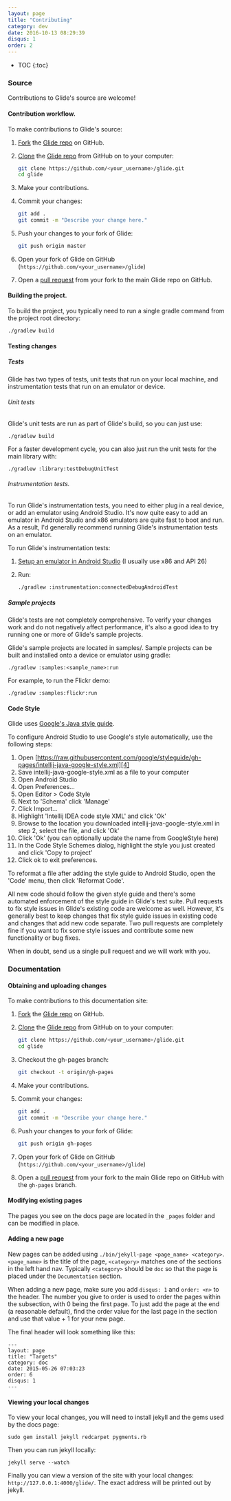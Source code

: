 ```yaml
---
layout: page
title: "Contributing"
category: dev
date: 2016-10-13 08:29:39
disqus: 1
order: 2
---
```

* TOC
{:toc}

### Source

Contributions to Glide's source are welcome!

#### Contribution workflow.

To make contributions to Glide's source:

1. [Fork][Github Fork] the [Glide repo][1] on GitHub.
2. [Clone][Github Clone] the [Glide repo][1] from GitHub on to your computer:

   ```sh
   git clone https://github.com/<your_username>/glide.git
   cd glide
   ```

3. Make your contributions.
4. Commit your changes:

   ```sh
   git add . 
   git commit -m "Describe your change here."
   ```

4. Push your changes to your fork of Glide:

   ```sh
   git push origin master
   ```
  
5. Open your fork of Glide on GitHub (`https://github.com/<your_username>/glide`)
6. Open a [pull request][2] from your fork to the main Glide repo on GitHub.


#### Building the project.

To build the project, you typically need to run a single gradle command from the project root directory:

``./gradlew build``


#### Testing changes

##### Tests

Glide has two types of tests, unit tests that run on your local machine, and instrumentation tests that run on an emulator or device.

###### Unit tests
Glide's unit tests are run as part of Glide's build, so you can just use:

 ``./gradlew build``

For a faster development cycle, you can also just run the unit tests for the main library with:

``./gradlew :library:testDebugUnitTest``

###### Instrumentation tests.

To run Glide's instrumentation tests, you need to either plug in a real device, or add an emulator using Android Studio. It's now quite easy to add an emulator in Android Studio and x86 emulators are quite fast to boot and run. As a result, I'd generally recommend running Glide's instrumentation tests on an emulator.

To run Glide's instrumentation tests:
1. [Setup an emulator in Android Studio][Android Studio emulator] (I usually use x86 and API 26)
2. Run:

    ``./gradlew :instrumentation:connectedDebugAndroidTest``

##### Sample projects

Glide's tests are not completely comprehensive. To verify your changes work and do not negatively affect performance, it's also a good idea to try running one or more of Glide's sample projects.

Glide's sample projects are located in samples/. Sample projects can be built and installed onto a device or emulator using gradle:

``./gradlew :samples:<sample_name>:run``

For example, to run the Flickr demo:

``./gradlew :samples:flickr:run``

#### Code Style

Glide uses [Google's Java style guide][3].

To configure Android Studio to use Google's style automatically, use the following steps:

1. Open [https://raw.githubusercontent.com/google/styleguide/gh-pages/intellij-java-google-style.xml][4]
2. Save intellij-java-google-style.xml as a file to your computer
3. Open Android Studio
4. Open Preferences...
5. Open Editor > Code Style
6. Next to 'Schema' click 'Manage'
7. Click Import...
8. Highlight 'Intellij IDEA code style XML' and click 'Ok'
9. Browse to the location you downloaded intellij-java-google-style.xml in step 2, select the file, and click 'Ok'
10. Click 'Ok' (you can optionally update the name from GoogleStyle here)
11. In the Code Style Schemes dialog, highlight the style you just created and click 'Copy to project'
12. Click ok to exit preferences.

To reformat a file after adding the style guide to Android Studio, open the 'Code' menu, then click 'Reformat Code'.

All new code should follow the given style guide and there's some automated enforcement of the style guide in Glide's test suite. Pull requests to fix style issues in Glide's existing code are welcome as well. However, it's generally best to keep changes that fix style guide issues in existing code and changes that add new code separate. Two pull requests are completely fine if you want to fix some style issues and contribute some new functionality or bug fixes. 

When in doubt, send us a single pull request and we will work with you.

### Documentation

#### Obtaining and uploading changes

To make contributions to this documentation site:

1. [Fork][Github Fork] the [Glide repo][1] on GitHub.
2. [Clone][Github Clone] the [Glide repo][1] from GitHub on to your computer:

   ```sh
   git clone https://github.com/<your_username>/glide.git
   cd glide
   ```

2. Checkout the gh-pages branch: 

   ```sh
   git checkout -t origin/gh-pages
   ```

3. Make your contributions.
4. Commit your changes:

   ```sh
   git add . 
   git commit -m "Describe your change here."
   ```

4. Push your changes to your fork of Glide:

   ```sh
   git push origin gh-pages 
   ```
  
5. Open your fork of Glide on GitHub (`https://github.com/<your_username>/glide`)
6. Open a [pull request][2] from your fork to the main Glide repo on GitHub with the ``gh-pages`` branch.

#### Modifying existing pages

The pages you see on the docs page are located in the ``_pages`` folder and can be modified in place.

#### Adding a new page
New pages can be added using ``./bin/jekyll-page <page_name> <category>``. ``<page_name>`` is the title of the page, ``<category>`` matches one of the sections in the left hand nav. Typically ``<category>`` should be ``doc`` so that the page is placed under the ``Documentation`` section.

When adding a new page, make sure you add ``disqus: 1`` and ``order: <n>`` to the header. The number you give to order is used to order the pages within the subsection, with 0 being the first page. To just add the page at the end (a reasonable default), find the order value for the last page in the section and use that value + 1 for your new page.

The final header will look something like this: 
```
---
layout: page
title: "Targets"
category: doc
date: 2015-05-26 07:03:23
order: 6
disqus: 1
---
```

#### Viewing your local changes

To view your local changes, you will need to install jekyll and the gems used by the docs page:

``sudo gem install jekyll redcarpet pygments.rb``

Then you can run jekyll locally:

``jekyll serve --watch``

Finally you can view a version of the site with your local changes: ``http://127.0.0.1:4000/glide/``. The exact address will be printed out by jekyll.

[1]: https://github.com/bumptech/glide
[2]: https://help.github.com/articles/creating-a-pull-request/
[3]: https://google.github.io/styleguide/javaguide.html
[4]: https://raw.githubusercontent.com/google/styleguide/gh-pages/intellij-java-google-style.xml
[Github Clone]: https://help.github.com/articles/cloning-a-repository/
[Github Fork]: https://help.github.com/articles/fork-a-repo/
[Android Studio Emulator]: https://developer.android.com/studio/run/managing-avds.html#createavd

